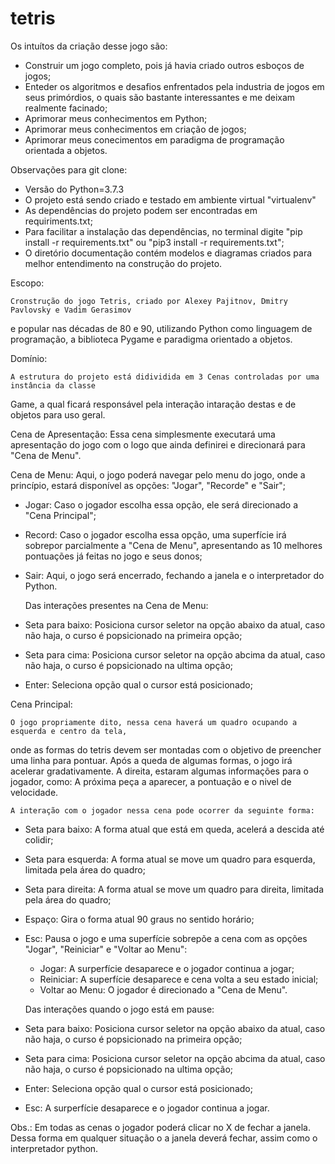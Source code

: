 # tetris
Os intuítos da criação desse jogo são:

- Construir um jogo completo, pois já havia criado outros esboços de jogos;
- Enteder os algoritmos e desafios enfrentados pela industria de jogos em seus primórdios,
o quais são bastante interessantes e me deixam realmente facinado;
- Aprimorar meus conhecimentos em Python;
- Aprimorar meus conhecimentos em criação de jogos;
- Aprimorar meus conecimentos em paradigma de programação orientada a objetos.

Observações para git clone:

- Versão do Python=3.7.3
- O projeto está sendo criado e testado em ambiente virtual "virtualenv"
- As dependências do projeto podem ser encontradas em requiriments.txt;
- Para facilitar a instalação das dependências, no terminal digite
    "pip install -r requirements.txt" ou "pip3 install -r requirements.txt";
- O diretório documentação contém modelos e diagramas criados para melhor entendimento
na construção do projeto.

Escopo:

    Cronstrução do jogo Tetris, criado por Alexey Pajitnov, Dmitry Pavlovsky e Vadim Gerasimov
e popular nas décadas de 80 e 90, utilizando Python como linguagem de programação, a biblioteca 
Pygame e paradigma orientado a objetos.

Domínio:

    A estrutura do projeto está didividida em 3 Cenas controladas por uma instância da classe
Game, a qual ficará responsável pela interação intaração destas e de objetos para uso geral.

Cena de Apresentação:
    Essa cena simplesmente executará uma apresentação do jogo com o logo que ainda definirei
e direcionará para "Cena de Menu".

Cena de Menu:
    Aqui, o jogo poderá navegar pelo menu do jogo, onde a princípio, estará disponível as opções:
"Jogar", "Recorde" e "Sair";
- Jogar: Caso o jogador escolha essa opção, ele será direcionado a "Cena Principal";
- Record: Caso o jogador escolha essa opção, uma superfície irá sobrepor parcialmente a
"Cena de Menu", apresentando as 10 melhores pontuações já feitas no jogo e seus donos;
- Sair: Aqui, o jogo será encerrado, fechando a janela e o interpretador do Python.

    Das interações presentes na Cena de Menu:
- Seta para baixo: Posiciona cursor seletor na opção abaixo da atual, caso não haja, o curso é
popsicionado na primeira opção;
- Seta para cima: Posiciona cursor seletor na opção abcima da atual, caso não haja, o curso é
popsicionado na ultima opção;
- Enter: Seleciona opção qual o cursor está posicionado;

Cena Principal:

    O jogo propriamente dito, nessa cena haverá um quadro ocupando a esquerda e centro da tela,
onde as formas do tetris devem ser montadas com o objetivo de preencher uma linha para pontuar. 
Após a queda de algumas formas, o jogo irá acelerar gradativamente.
    A direita, estaram algumas informações para o jogador, como: A próxima peça a aparecer,
a pontuação e o nivel de velocidade.

    A interação com o jogador nessa cena pode ocorrer da seguinte forma:
- Seta para baixo: A forma atual que está em queda, acelerá a descida até colidir;
- Seta para esquerda: A forma atual se move um quadro para esquerda, limitada pela área do quadro;
- Seta para direita: A forma atual se move um quadro para direita, limitada pela área do quadro;
- Espaço: Gira o forma atual 90 graus no sentido horário;
- Esc: Pausa o jogo e uma superfície sobrepõe a cena com as opções "Jogar", "Reiniciar"
e "Voltar ao Menu":
    - Jogar: A surperfície desaparece e o jogador continua a jogar;
    - Reiniciar: A superfície desaparece e cena volta a seu estado inicial;
    - Voltar ao Menu: O jogador é direcionado a "Cena de Menu".

    Das interações quando o jogo está em pause:
- Seta para baixo: Posiciona cursor seletor na opção abaixo da atual, caso não haja, o curso é
popsicionado na primeira opção;
- Seta para cima: Posiciona cursor seletor na opção abcima da atual, caso não haja, o curso é
popsicionado na ultima opção;
- Enter: Seleciona opção qual o cursor está posicionado;
- Esc: A surperfície desaparece e o jogador continua a jogar.

Obs.: Em todas as cenas o jogador poderá clicar no X de fechar a janela. Dessa forma em qualquer
situação o a janela deverá fechar, assim como o interpretador python.